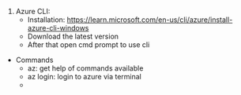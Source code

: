 1. Azure CLI:
   - Installation: https://learn.microsoft.com/en-us/cli/azure/install-azure-cli-windows 
   - Download the latest version
   - After that open cmd prompt to use cli
   
- Commands
  - az: get help of commands available
  - az login: login to azure via terminal
  - 